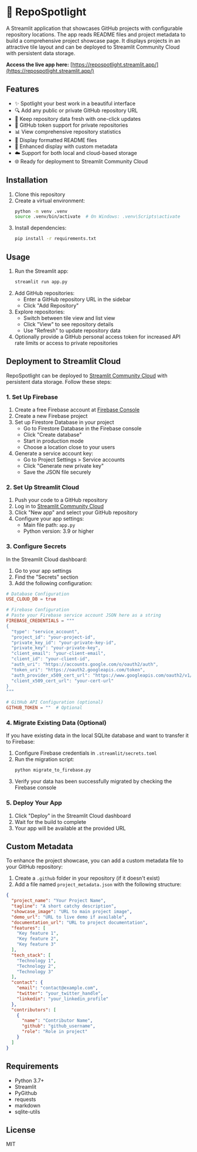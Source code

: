 # 🚀 RepoSpotlight

A Streamlit application that showcases GitHub projects with configurable repository locations. The app reads README files and project metadata to build a comprehensive project showcase page. It displays projects in an attractive tile layout and can be deployed to Streamlit Community Cloud with persistent data storage.

**Access the live app here:** [https://repospotlight.streamlit.app/](https://repospotlight.streamlit.app/)

## Features

- ✨ Spotlight your best work in a beautiful interface
- 🔍 Add any public or private GitHub repository URL
- 🔄 Keep repository data fresh with one-click updates
- 🔑 GitHub token support for private repositories
- 📊 View comprehensive repository statistics
- 📝 Display formatted README files
- 🎨 Enhanced display with custom metadata
- ☁️ Support for both local and cloud-based storage
- 🌐 Ready for deployment to Streamlit Community Cloud

## Installation

1. Clone this repository
2. Create a virtual environment:
   ```bash
   python -m venv .venv
   source .venv/bin/activate  # On Windows: .venv\Scripts\activate
   ```
3. Install dependencies:
   ```bash
   pip install -r requirements.txt
   ```

## Usage

1. Run the Streamlit app:
   ```bash
   streamlit run app.py
   ```
2. Add GitHub repositories:
   - Enter a GitHub repository URL in the sidebar
   - Click "Add Repository"
3. Explore repositories:
   - Switch between tile view and list view
   - Click "View" to see repository details
   - Use "Refresh" to update repository data
4. Optionally provide a GitHub personal access token for increased API rate limits or access to private repositories

## Deployment to Streamlit Cloud

RepoSpotlight can be deployed to [Streamlit Community Cloud](https://streamlit.io/cloud) with persistent data storage. Follow these steps:

### 1. Set Up Firebase

1. Create a free Firebase account at [Firebase Console](https://console.firebase.google.com/)
2. Create a new Firebase project
3. Set up Firestore Database in your project
   - Go to Firestore Database in the Firebase console
   - Click "Create database"
   - Start in production mode
   - Choose a location close to your users
4. Generate a service account key:
   - Go to Project Settings > Service accounts
   - Click "Generate new private key"
   - Save the JSON file securely

### 2. Set Up Streamlit Cloud

1. Push your code to a GitHub repository
2. Log in to [Streamlit Community Cloud](https://share.streamlit.io/)
3. Click "New app" and select your GitHub repository
4. Configure your app settings:
   - Main file path: `app.py`
   - Python version: 3.9 or higher

### 3. Configure Secrets

In the Streamlit Cloud dashboard:

1. Go to your app settings
2. Find the "Secrets" section
3. Add the following configuration:

```toml
# Database Configuration
USE_CLOUD_DB = true

# Firebase Configuration
# Paste your Firebase service account JSON here as a string
FIREBASE_CREDENTIALS = """
{
  "type": "service_account",
  "project_id": "your-project-id",
  "private_key_id": "your-private-key-id",
  "private_key": "your-private-key",
  "client_email": "your-client-email",
  "client_id": "your-client-id",
  "auth_uri": "https://accounts.google.com/o/oauth2/auth",
  "token_uri": "https://oauth2.googleapis.com/token",
  "auth_provider_x509_cert_url": "https://www.googleapis.com/oauth2/v1/certs",
  "client_x509_cert_url": "your-cert-url"
}
"""

# GitHub API Configuration (optional)
GITHUB_TOKEN = ""  # Optional
```

### 4. Migrate Existing Data (Optional)

If you have existing data in the local SQLite database and want to transfer it to Firebase:

1. Configure Firebase credentials in `.streamlit/secrets.toml`
2. Run the migration script:
   ```bash
   python migrate_to_firebase.py
   ```
3. Verify your data has been successfully migrated by checking the Firebase console

### 5. Deploy Your App

1. Click "Deploy" in the Streamlit Cloud dashboard
2. Wait for the build to complete
3. Your app will be available at the provided URL

## Custom Metadata

To enhance the project showcase, you can add a custom metadata file to your GitHub repository:

1. Create a `.github` folder in your repository (if it doesn't exist)
2. Add a file named `project_metadata.json` with the following structure:

```json
{
  "project_name": "Your Project Name",
  "tagline": "A short catchy description",
  "showcase_image": "URL to main project image",
  "demo_url": "URL to live demo if available",
  "documentation_url": "URL to project documentation",
  "features": [
    "Key feature 1",
    "Key feature 2",
    "Key feature 3"
  ],
  "tech_stack": [
    "Technology 1",
    "Technology 2",
    "Technology 3"
  ],
  "contact": {
    "email": "contact@example.com",
    "twitter": "your_twitter_handle",
    "linkedin": "your_linkedin_profile"
  },
  "contributors": [
    {
      "name": "Contributor Name",
      "github": "github_username",
      "role": "Role in project"
    }
  ]
}
```

## Requirements

- Python 3.7+
- Streamlit
- PyGithub
- requests
- markdown
- sqlite-utils

## License

MIT
